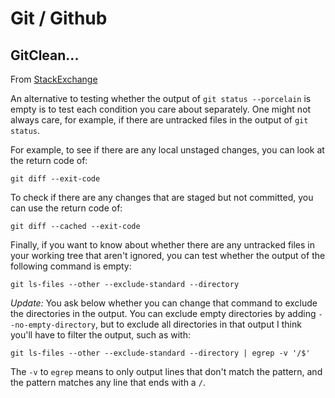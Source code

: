 # Git / Github

## GitClean...
From [StackExchange](https://stackoverflow.com/questions/5139290/how-to-check-if-theres-nothing-to-be-committed-in-the-current-branch)

An alternative to testing whether the output of  `git status --porcelain`  is empty is to test each condition you care about separately. One might not always care, for example, if there are untracked files in the output of  `git status`.

For example, to see if there are any local unstaged changes, you can look at the return code of:

```
git diff --exit-code

```

To check if there are any changes that are staged but not committed, you can use the return code of:

```
git diff --cached --exit-code

```

Finally, if you want to know about whether there are any untracked files in your working tree that aren't ignored, you can test whether the output of the following command is empty:

```
git ls-files --other --exclude-standard --directory

```

_Update:_  You ask below whether you can change that command to exclude the directories in the output. You can exclude empty directories by adding  `--no-empty-directory`, but to exclude all directories in that output I think you'll have to filter the output, such as with:

```
git ls-files --other --exclude-standard --directory | egrep -v '/$'

```

The  `-v`  to  `egrep`  means to only output lines that don't match the pattern, and the pattern matches any line that ends with a  `/`.
<!--stackedit_data:
eyJoaXN0b3J5IjpbMTU0ODY2OTcwMV19
-->